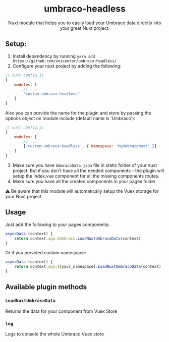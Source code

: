 <h1 align="center">umbraco-headless</h1>
<p align="center">
Nuxt module that helps you to easily load your Umbraco data directly into your great Nuxt project.
</p>

## Setup:
1. Install dependency by running `yarn add https://github.com/voicenter/umbraco-headless/`
2. Configure your nuxt project by adding the following:

```js
// nuxt.config.js
{
    modules: [
        // ...
        'custom-umbraco-headless'
    ]
}
```
Also you can provide the name for the plugin and store by passing the options object on module include (default name is 'Umbraco'):

```js
// nuxt.config.js
{
    modules: [
        // ...
        ['custom-umbraco-headless', { namespace: 'MyUmbracoNuxt' }]
    ]
}
```
3. Make sure you have `UmbracoData.json` file in static folder of your nuxt project. But if you don't have all the needed components - the plugin will setup the index.vue component for all the missing components routes.
4. Make sure you have all the created components in your pages folder

:warning: Be aware that this module will automatically setup the Vuex storage for your Nuxt project. 

## Usage
Just add the following to your pages components:
```js
asyncData (context) {
    return context.app.$Umbraco.LoadNuxtUmbracoData(context)
}
```
Or if you provided custom namespace:
```js
asyncData (context) {
    return context.app.$[your_namespace].LoadNuxtUmbracoData(context)
}
```

## Available plugin methods

### `LoadNuxtUmbracoData`

Returns the data for your component from Vuex Store

### `log`

Logs to console the whole Umbraco Vuex store

